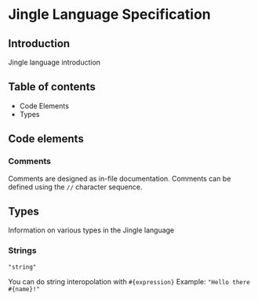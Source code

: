 # Jingle Language Specification
## Introduction
Jingle language introduction

## Table of contents
- Code Elements
- Types

## Code elements
### Comments
Comments are designed as in-file documentation. Comments can be defined using the `//` character sequence.

## Types
Information on various types in the Jingle language
### Strings
`"string"`

You can do string interopolation with `#{expression}` Example: `"Hello there #{name}!" `
